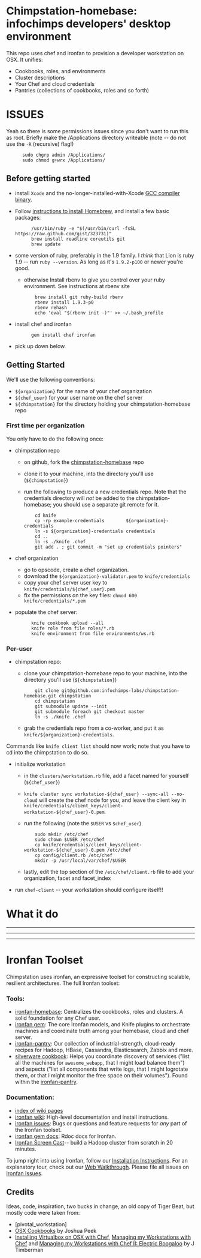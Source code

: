 # Chimpstation-homebase: infochimps developers' desktop environment

This repo uses chef and ironfan to provision a developer workstation on OSX. It unifies:

* Cookbooks, roles, and environments
* Cluster descriptions
* Your Chef and cloud credentials
* Pantries (collections of cookbooks, roles and so forth)


# ISSUES

Yeah so there is some permissions issues since you don't want to run this as root. Briefly make the /Applications directory writeable (note -- do not use the `-R` (recursive) flag!)

          sudo chgrp admin /Applications/ 
          sudo chmod g+wrx /Applications/


## Before getting started


* install `Xcode` and the no-longer-installed-with-Xcode [GCC compiler binary](https://github.com/kennethreitz/osx-gcc-installer).

* Follow [instructions to install Homebrew](https://github.com/mxcl/homebrew/wiki/installation), and install a few basic packages:
  
            /usr/bin/ruby -e "$(/usr/bin/curl -fsSL https://raw.github.com/gist/323731)"
            brew install readline coreutils git
            brew update
        
* some version of ruby, preferably in the 1.9 family. I *think* that Lion is ruby 1.9 -- run `ruby --version`. As long as it's `1.9.2-p100` or newer you're good. 
  - otherwise Install rbenv to give you control over your ruby environment. See instructions at rbenv site

            brew install git ruby-build rbenv
            rbenv install 1.9.3-p0
            rbenv rehash
            echo 'eval "$(rbenv init -)"' >> ~/.bash_profile
        
* install chef and ironfan

            gem install chef ironfan

* pick up down below.



## Getting Started

We'll use the following conventions:

* `${organization}`  for the name of your chef organization
* `${chef_user}`     for your user name on the chef server
* `${chimpstation}`  for the directory holding your chimpstation-homebase repo

### First time per organization

You only have to do the following once:

* chimpstation repo
  - on github, fork the [chimpstation-homebase](http://github.com/infochimps-labs/chimpstation) repo
  - clone it to your machine, into the directory you'll use (`${chimpstation}`)
  - run the following to produce a new credentials repo. Note that the credentials directory will *not* be added to the chimpstation-homebase; you should use a separate git remote for it.

            cd knife
            cp -rp example-credentials        ${organization}-credentials
            ln -s ${organization}-credentials credentials
            cd ..
            ln -s ./knife .chef
            git add . ; git commit -m "set up credentials pointers"
        
* chef organization  

  - go to opscode, create a chef organization. 
  - download the `${organization}-validator.pem` to `knife/credentials`
  - copy your chef server user key to `knife/credentials/${chef_user}.pem`
  - fix the permissions on the key files: `chmod 600 knife/credentials/*.pem`
  
* populate the chef server:

            knife cookbook upload --all
            knife role from file roles/*.rb
            knife environment from file environments/ws.rb

### Per-user

* chimpstation repo:
  - clone your chimpstation-homebase repo to your machine, into the directory you'll use (`${chimpstation}`)

            git clone git@github.com:infochimps-labs/chimpstation-homebase.git chimpstation 
            cd chimpstation
            git submodule update --init
            git submodule foreach git checkout master
            ln -s ./knife .chef

  - grab the credentials repo from a co-worker, and put it as `knife/${organization}-credentials`.
  
Commands like `knife client list` should now work; note that you have to cd into the chimpstation to do so.

* initialize workstation
  - in the `clusters/workstation.rb` file, add a facet named for yourself (`${chef_user}`)
  - `knife cluster sync workstation-${chef_user} --sync-all --no-cloud` will create the chef node for you, and leave the client key in `knife/credentials/client_keys/client-workstation-${chef_user}-0.pem`.
  - run the following (note the `$USER` vs `$chef_user`)
     
            sudo mkdir /etc/chef
            sudo chown $USER /etc/chef
            cp knife/credentials/client_keys/client-workstation-${chef_user}-0.pem /etc/chef
            cp config/client.rb /etc/chef
            mkdir -p /usr/local/var/chef/$USER

  - lastly, edit the top section of the `/etc/chef/client.rb` file to add your organization, facet and facet_index

* run `chef-client` -- your workstation should configure itself!!

# What it do



__________________________________________________________________________
__________________________________________________________________________
__________________________________________________________________________

# Ironfan Toolset

Chimpstation uses ironfan, an expressive toolset for constructing scalable, resilient architectures. The full Ironfan toolset:

### Tools:

* [ironfan-homebase](https://github.com/infochimps-labs/ironfan-homebase): Centralizes the cookbooks, roles and clusters. A solid foundation for any Chef user.
* [ironfan gem](https://github.com/infochimps-labs/ironfan): The core Ironfan models, and Knife plugins to orchestrate machines and coordinate truth among your homebase, cloud and chef server. 
* [ironfan-pantry](https://github.com/infochimps-labs/ironfan-pantry): Our collection of industrial-strength, cloud-ready recipes for Hadoop, HBase, Cassandra, Elasticsearch, Zabbix and more. 
* [silverware cookbook](https://github.com/infochimps-labs/ironfan-pantry/tree/master/cookbooks/silverware): Helps you coordinate discovery of services ("list all the machines for `awesome_webapp`, that I might load balance them") and aspects ("list all components that write logs, that I might logrotate them, or that I might monitor the free space on their volumes"). Found within the [ironfan-pantry](https://github.com/infochimps-labs/ironfan-pantry).

### Documentation:

* [index of wiki pages](https://github.com/infochimps-labs/ironfan/wiki/_pages)
* [ironfan wiki](https://github.com/infochimps-labs/ironfan/wiki): High-level documentation and install instructions.
* [ironfan issues](https://github.com/infochimps-labs/ironfan/issues): Bugs or questions and feature requests for *any* part of the Ironfan toolset.
* [ironfan gem docs](http://rdoc.info/gems/ironfan): Rdoc docs for Ironfan.
* [Ironfan Screen Cast](http://vimeo.com/37279372)-- build a Hadoop cluster from scratch in 20 minutes.

To jump right into using Ironfan, follow our [Installation Instructions](https://github.com/infochimps-labs/ironfan/wiki/INSTALL). For an explanatory tour, check out our [Web Walkthrough](https://github.com/infochimps-labs/ironfan/wiki/walkthrough-web).  Please file all issues on [Ironfan Issues](https://github.com/infochimps-labs/ironfan/issues).

## Credits

Ideas, code, inspiration, two bucks in change, an old copy of Tiger Beat, but mostly code were taken from:

* [pivotal_workstation]
* [OSX Cookbooks](https://github.com/josh/osx-cookbooks/tree/master/scratch) by Joshua Peek
* [Installing Virtualbox on OSX with Chef](http://jtimberman.posterous.com/installing-virtualbox-on-osx-with-chef), [Managing my Workstations with Chef](http://jtimberman.posterous.com/managing-my-workstations-with-chef) and [Managing my Workstations with Chef II: Electric Boogaloo](http://jtimberman.posterous.com/update-to-managing-my-workstations) by J Timberman
